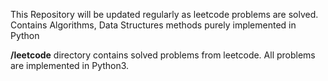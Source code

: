 This Repository will be updated regularly as leetcode problems are solved.  Contains Algorithms, Data Structures methods purely implemented in Python


**/leetcode** directory contains solved problems from leetcode. All problems are implemented in Python3. 
